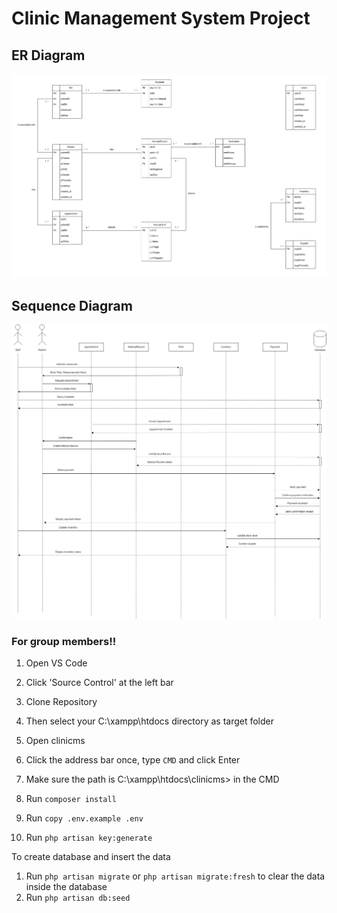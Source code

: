 # Clinic Management System Project

## ER Diagram
![Entity Relationship Diagram of Clinic Management System](/assets/erdfinal.png)

## Sequence Diagram
![Sequence Diagram of Clinic Management System](/assets/sequence.png)

### For group members!!

1. Open VS Code
2. Click 'Source Control' at the left bar
3. Clone Repository
4. Then select your C:\xampp\htdocs directory as target folder

5. Open clinicms
6. Click the address bar once, type `CMD` and click Enter
7. Make sure the path is C:\xampp\htdocs\clinicms> in the CMD
8. Run `composer install`
9. Run `copy .env.example .env`
10. Run `php artisan key:generate`

To create database and insert the data

1. Run `php artisan migrate` or `php artisan migrate:fresh` to clear the data inside the database
2. Run `php artisan db:seed`
